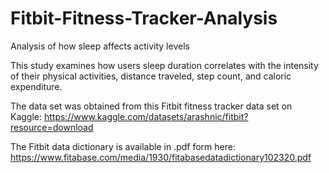 # Fitbit-Fitness-Tracker-Analysis
Analysis of how sleep affects activity levels 

This study examines how users sleep duration correlates with the intensity of their physical activities, distance traveled, step count, and caloric expenditure.

The data set was obtained from this Fitbit fitness tracker data set on Kaggle: https://www.kaggle.com/datasets/arashnic/fitbit?resource=download

The Fitbit data dictionary is available in .pdf form here: https://www.fitabase.com/media/1930/fitabasedatadictionary102320.pdf


